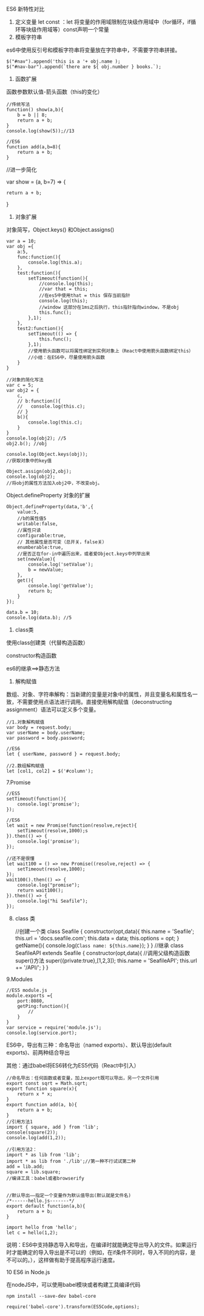  ES6 新特性对比

1. 定义变量
   let const ：let 将变量的作用域限制在块级作用域中（for循环，if循环等块级作用域等）const声明一个常量
2. 模板字符串

es6中使用反引号和模板字符串将变量放在字符串中，不需要字符串拼接。

    $("#nav").append('this is a '+ obj.name );
    $("#nav-bar").append(`there are ${ obj.number } books.`);

1. 函数扩展

函数参数默认值-箭头函数（this的变化）

    //传统写法
    function() show(a,b){
    	b = b || 8;
    	return a + b;
    }
    console.log(show(5));//13
    
    //ES6
    function add(a,b=8){
    	return a + b;
    }

//进一步简化

var show = (a, b=7) => {

	return a + b;

}

1. 对象扩展

对象简写，Object.keys() 和Object.assigns()

    var a = 10;
    var obj ={
    	a:5,
    	func:function(){
    		console.log(this.a);
    	},
    	test:function(){
    		setTimeout(function(){
    			//console.log(this);
    			//var that = this;
    			//在es5中使用that = this 保存当前指针
    			console.log(this);
    			//window 这部分在1ms之后执行，this指针指向window，不是obj
    			this.func();
    		},1);
    	},
    	test2:function(){
    		setTimeout(() => {
    			this.func();
    		},1);
    		//使用箭头函数可以将属性绑定到实例对象上（React中使用箭头函数绑定this）
    		//小结：在ES6中，尽量使用箭头函数
    	}
    }
    
    //对象的简化写法
    var c = 5;
    var obj2 = {
    	c,
    	// b:function(){
    	// 	 console.log(this.c);
    	// }
    	b(){
    		console.log(this.c);
    	}
    }
    console.log(obj2); //5 
    obj2.b(); //obj
    
    console.log(Object.keys(obj));
    //获取对象中的key值
    
    Object.assign(obj2,obj);
    console.log(obj2);
    //将obj的属性方法加入obj2中，不改变obj。
    

Object.defineProperty 对象的扩展

    Object.defineProperty(data,'b',{
    	value:5,
    	//b的属性值5
    	writable:false,
    	//属性只读
    	configurable:true,
    	// 其他属性是否可变（总开关，false关）
    	enumberable:true,
    	//是否正在for-in中遍历出来，或者爱Object.keys中列举出来
    	set(newValue){
    		console.log('setValue');
    		b = newValue;
    	},
    	get(){
    		console.log('getValue');
    		return b;
    	}
    });
    
    data.b = 10;
    console.log(data.b); //5
    
    

1. class类

使用class创建类（代替构造函数）

constructor构造函数

es6的继承==>静态方法

    
    

1. 解构赋值

数组、对象、字符串解构：当新建的变量是对象中的属性，并且变量名和属性名一致，不需要使用点语法进行调用。直接使用解构赋值（deconstructing assignment）语法可以定义多个变量。

    //1.对象解构赋值
    var body = request.body;
    var userName = body.userName;
    var password = body.password;
    
    //ES6
    let { userName, password } = request.body;
    
    //2.数组解构赋值
    let [col1, col2] = $('#column');

7.Promise

    //ES5
    setTimeout(function(){
        console.log('promise');
    });
    
    //ES6
    let wait = new Promise(function(resolve,reject){
        setTimeout(resolve,1000);s
    }).then(() => {
        console.log('promise');
    });
    
    //还不是很懂
    let wait100 = () => new Promise((resolve,reject) => {
        setTimeout(resolve,1000);
    });
    wait100().then(() => {
        console.log("promise");
        return wait100();
    }).then(() => {
        console.log("hi Seafile");
    });

8. class 类

    //创建一个类
    class Seafile {
        constructor(opt,data){
            this.name = 'Seafile';
            this.url = 'docs.seafile.com';
            this.data = data;
            this.options = opt;
        }
        getName(){
            console.log(`Class name: ${this.name}`);
        }
    }
    //继承
    class SeafileAPI extends Seafile {
        constructor(opt,data){
            //调用父级构造函数super()方法
            super({private:true},[1,2,3]);
            this.name = 'SeafileAPI';
            this.url += '/API/';
        }
    }

9.Modules

    //ES5 module.js
    module.exports ={
        port:8080,
        getPing:function(){
            //
        }
    }
    var service = require('module.js');
    console.log(service.port);

ES6中，导出有三种：命名导出（named exports）、默认导出(default exports)、前两种结合导出

其他：通过babel将ES6转化为ES5代码（React中引入）

    //命名导出：任何函数或者变量，加上export既可以导出，另一个文件引用
    export const sqrt = Math.sqrt;
    export function square(x){
        return x * x;
    }
    export function add(a, b){
        return a + b;
    }
    //引用方法1
    import { square, add } from 'lib';
    console(square(2));
    console.log(add(1,2));
    
    //引用方法2：
    import * as lib from 'lib';
    import * as lib from './lib';//第一种不行试试第二种
    add = lib.add;
    square = lib.square;
    //编译工具：babel或者browserify
    
    
    //默认导出——指定一个变量作为默认值导出(默认就是文件名)
    /*------hello.js-------*/
    export default function(a,b){
        return a + b;
    }
    
    import hello from 'hello';
    let c = hello(1,2);

说明：ES6中支持静态导入和导出，在编译时就能确定导出导入的文件。如果运行时才能确定的导入导出是不可以的（例如，在if条件不同时，导入不同的内容，是不可以的。），这样做有助于提高程序运行速度。

10 ES6 in Node.js

在nodeJS中，可以使用babel模块或者构建工具编译代码

    npm install --save-dev babel-core

    require('babel-core').transform(ES5Code,options);

 
